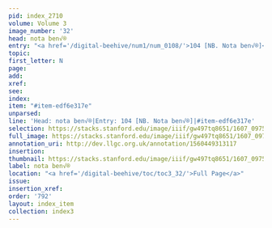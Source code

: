 ```yaml
---
pid: index_2710
volume: Volume 3
image_number: '32'
head: nota ben√®
entry: "<a href='/digital-beehive/num1/num_0108/'>104 [NB. Nota ben√®]</a>"
topic:
first_letter: N
page:
add:
xref:
see:
index:
item: "#item-edf6e317e"
unparsed:
line: 'Head: nota ben√®|Entry: 104 [NB. Nota ben√®]|#item-edf6e317e'
selection: https://stacks.stanford.edu/image/iiif/gw497tq8651/1607_0975/1844,2203,535,92/full/0/default.jpg
full_image: https://stacks.stanford.edu/image/iiif/gw497tq8651/1607_0975/full/full/0/default.jpg
annotation_uri: http://dev.llgc.org.uk/annotation/1560449313117
insertion:
thumbnail: https://stacks.stanford.edu/image/iiif/gw497tq8651/1607_0975/1844,2203,535,92/150,/0/default.jpg
label: nota ben√®
location: "<a href='/digital-beehive/toc/toc3_32/'>Full Page</a>"
issue:
insertion_xref:
order: '792'
layout: index_item
collection: index3
---
```


